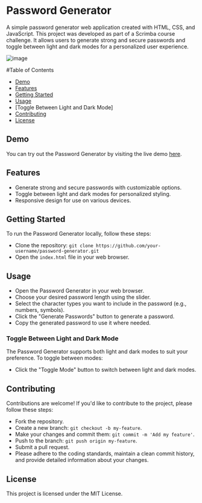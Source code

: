 # Password Generator
A simple password generator web application created with HTML, CSS, and JavaScript. This project was developed as part of a Scrimba course challenge. It allows users to generate strong and secure passwords and toggle between light and dark modes for a personalized user experience.

![image](https://github.com/Haru-hue/password-generator/assets/53390409/76e94819-a6f5-450c-b1fe-4836f36ff27e)

#Table of Contents
* [Demo](https://github.com/Haru-hue/password-generator/tree/main#demo)
* [Features](https://github.com/Haru-hue/password-generator/tree/main#features)
* [Getting Started](https://github.com/Haru-hue/password-generator/tree/main#getting-started)
* [Usage](https://github.com/Haru-hue/password-generator/tree/main#usage)
* [Toggle Between Light and Dark Mode]
* [Contributing](https://github.com/Haru-hue/password-generator/tree/main#contributing)
* [License](https://github.com/Haru-hue/password-generator/tree/main#license)

## Demo
You can try out the Password Generator by visiting the live demo [here](https://haru-hue.github.io/password-generator/).

## Features
* Generate strong and secure passwords with customizable options.
* Toggle between light and dark modes for personalized styling.
* Responsive design for use on various devices.

## Getting Started
To run the Password Generator locally, follow these steps:
* Clone the repository: `git clone https://github.com/your-username/password-generator.git`
* Open the `index.html` file in your web browser.

## Usage
* Open the Password Generator in your web browser.
* Choose your desired password length using the slider.
* Select the character types you want to include in the password (e.g., numbers, symbols).
* Click the "Generate Passwords" button to generate a password.
* Copy the generated password to use it where needed.

### Toggle Between Light and Dark Mode
The Password Generator supports both light and dark modes to suit your preference. To toggle between modes:
* Click the "Toggle Mode" button to switch between light and dark modes.

## Contributing
Contributions are welcome! If you'd like to contribute to the project, please follow these steps:
* Fork the repository.
* Create a new branch: `git checkout -b my-feature`.
* Make your changes and commit them: `git commit -m 'Add my feature'`.
* Push to the branch: `git push origin my-feature`.
* Submit a pull request.
* Please adhere to the coding standards, maintain a clean commit history, and provide detailed information about your changes.

## License
This project is licensed under the MIT License.
